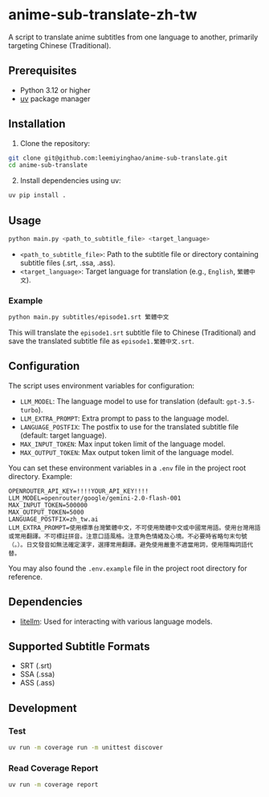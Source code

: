 # anime-sub-translate-zh-tw

A script to translate anime subtitles from one language to another, primarily targeting Chinese (Traditional).

## Prerequisites

- Python 3.12 or higher
- [uv](https://github.com/astral-sh/uv) package manager

## Installation

1.  Clone the repository:

```bash
git clone git@github.com:leemiyinghao/anime-sub-translate.git
cd anime-sub-translate
```

2.  Install dependencies using uv:

```bash
uv pip install .
```

## Usage

```bash
python main.py <path_to_subtitle_file> <target_language>
```

-   `<path_to_subtitle_file>`:  Path to the subtitle file or directory containing subtitle files (.srt, .ssa, .ass).
-   `<target_language>`: Target language for translation (e.g., `English`, `繁體中文`).

### Example

```bash
python main.py subtitles/episode1.srt 繁體中文
```

This will translate the `episode1.srt` subtitle file to Chinese (Traditional) and save the translated subtitle file as `episode1.繁體中文.srt`.

## Configuration

The script uses environment variables for configuration:

-   `LLM_MODEL`: The language model to use for translation (default: `gpt-3.5-turbo`).
-   `LLM_EXTRA_PROMPT`: Extra prompt to pass to the language model.
-   `LANGUAGE_POSTFIX`: The postfix to use for the translated subtitle file (default: target language).
-   `MAX_INPUT_TOKEN`: Max input token limit of the language model.
-   `MAX_OUTPUT_TOKEN`: Max output token limit of the language model.

You can set these environment variables in a `.env` file in the project root directory.  Example:

```
OPENROUTER_API_KEY=!!!!YOUR_API_KEY!!!!
LLM_MODEL=openrouter/google/gemini-2.0-flash-001
MAX_INPUT_TOKEN=500000
MAX_OUTPUT_TOKEN=5000
LANGUAGE_POSTFIX=zh_tw.ai
LLM_EXTRA_PROMPT=使用標準台灣繁體中文，不可使用簡體中文或中國常用語。使用台灣用語或常用翻譯。不可標註拼音。注意口語風格。注意角色情緒及心境。不必要時省略句末句號（。）。日文發音如無法確定漢字，選擇常用翻譯。避免使用嚴重不適當用詞，使用隱晦詞語代替。
```

You may also found the `.env.example` file in the project root directory for reference.

## Dependencies

-   [litellm](https://github.com/BerriAI/litellm):  Used for interacting with various language models.

## Supported Subtitle Formats

-   SRT (.srt)
-   SSA (.ssa)
-   ASS (.ass)

## Development

### Test

```bash
uv run -m coverage run -m unittest discover
```

### Read Coverage Report

```bash
uv run -m coverage report
```
